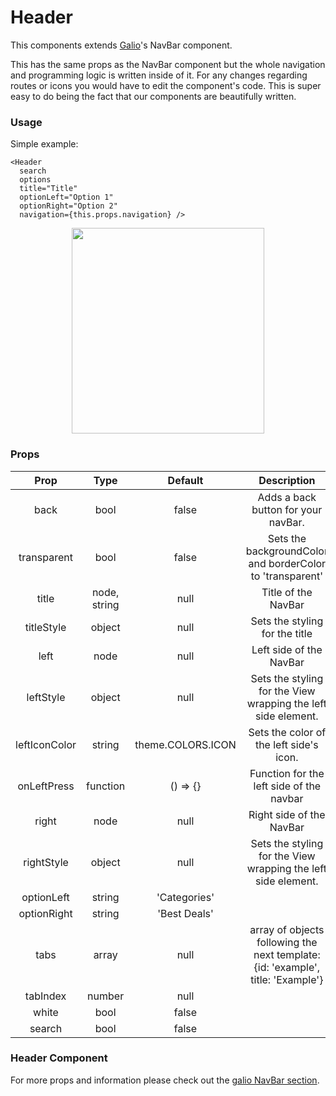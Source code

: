 # Header

This components extends [Galio](http://galio.io)'s NavBar component.

This has the same props as the NavBar component but the whole navigation and programming logic is written inside of it. For any changes regarding routes or icons you would have to edit the component's code. This is super easy to do being the fact that our components are beautifully written.

### Usage
Simple example:
```
<Header
  search
  options
  title="Title"
  optionLeft="Option 1"
  optionRight="Option 2"
  navigation={this.props.navigation} />
```
<p align="center">
  <img src="https://raw.githubusercontent.com/creativetimofficial/material-kit-pro-react-native/gh-pages/docs/assets/imgs/header.png?token=APPN3c5vhTvbTxkoQVRRKDUqU7ubaTboks5cYZzawA%3D%3D" width="308px" height="329px">
</p>


### Props

|      Prop     |     Type     |      Default      |                          Description                          |
|:-------------:|:------------:|:-----------------:|:-------------------------------------------------------------:|
| back          | bool         | false             | Adds a back button for your navBar.                           |
| transparent   | bool         | false             | Sets the backgroundColor and borderColor to 'transparent'     |
| title         | node, string | null              | Title of the NavBar                                           |
| titleStyle    | object       | null              | Sets the styling for the title                                |
| left          | node         | null              | Left side of the NavBar                                       |
| leftStyle     | object       | null              | Sets the styling for the View wrapping the left side element. |
| leftIconColor | string       | theme.COLORS.ICON | Sets the color of the left side's icon.                       |
| onLeftPress   | function     | () => {}          | Function for the left side of the navbar                      |
| right         | node         | null              | Right side of the NavBar                                      |
| rightStyle    | object       | null              | Sets the styling for the View wrapping the left side element. |
|      optionLeft     | string | 'Categories' |             |
|     optionRight     | string | 'Best Deals' |             |
|         tabs        |  array |     null     | array of objects following the next template: {id: 'example', title: 'Example'}            |
|       tabIndex      | number |     null     |             |
|        white        |  bool  |     false    |             |
|       search        |  bool  |     false    |             |

### Header Component

For more props and information please check out the [galio NavBar section](https://galio.io/docs/#/components/navbar).